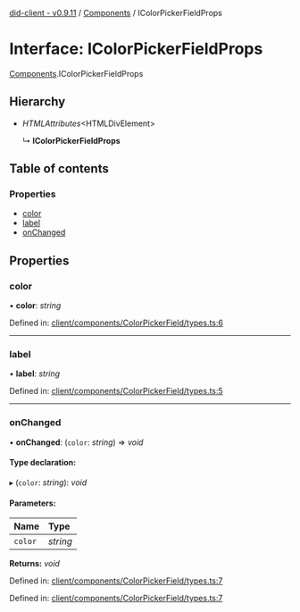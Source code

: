 [did-client - v0.9.11](../README.md) / [Components](../modules/components.md) / IColorPickerFieldProps

# Interface: IColorPickerFieldProps

[Components](../modules/components.md).IColorPickerFieldProps

## Hierarchy

* *HTMLAttributes*<HTMLDivElement\>

  ↳ **IColorPickerFieldProps**

## Table of contents

### Properties

- [color](components.icolorpickerfieldprops.md#color)
- [label](components.icolorpickerfieldprops.md#label)
- [onChanged](components.icolorpickerfieldprops.md#onchanged)

## Properties

### color

• **color**: *string*

Defined in: [client/components/ColorPickerField/types.ts:6](https://github.com/Puzzlepart/did/blob/dev/client/components/ColorPickerField/types.ts#L6)

___

### label

• **label**: *string*

Defined in: [client/components/ColorPickerField/types.ts:5](https://github.com/Puzzlepart/did/blob/dev/client/components/ColorPickerField/types.ts#L5)

___

### onChanged

• **onChanged**: (`color`: *string*) => *void*

#### Type declaration:

▸ (`color`: *string*): *void*

#### Parameters:

Name | Type |
:------ | :------ |
`color` | *string* |

**Returns:** *void*

Defined in: [client/components/ColorPickerField/types.ts:7](https://github.com/Puzzlepart/did/blob/dev/client/components/ColorPickerField/types.ts#L7)

Defined in: [client/components/ColorPickerField/types.ts:7](https://github.com/Puzzlepart/did/blob/dev/client/components/ColorPickerField/types.ts#L7)
